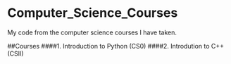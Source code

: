 # Computer_Science_Courses
My code from the computer science courses I have taken. 

##Courses
####1. Introduction to Python (CS0)
####2. Introdution to C++ (CSII)
